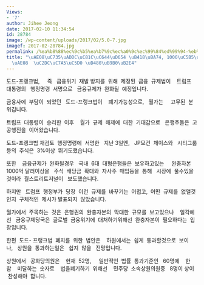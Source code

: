 ```yaml
---
Views:
- '7'
author: Jihee Jeong
date: 2017-02-10 11:34:54
id: 28784
image: /wp-content/uploads/2017/02/5.0-7.jpg
imagef: 2017-02-28784.jpg
permalink: /%ea%b8%88%ec%9c%b5%ea%b7%9c%ec%a0%9c%ec%99%84%ed%99%94-%eb%90%98%eb%a9%b4-1000%ec%96%b5%eb%8b%ac%eb%9f%ac%ec%9e%90%ea%b8%88-%ec%8b%9c%ec%9e%a5%ec%97%90-%ed%92%80%eb%a6%b0%eb%8b%a4/
title: "\uAE08\uC735\uADDC\uC81C\uC644\uD654 \uB418\uBA74, 1000\uC5B5\uB2EC\uB7EC\uC790\
  \uAE08  \uC2DC\uC7A5\uC5D0 \uD480\uB9B0\uB2E4"
---
```


도드-프랭크법,     즉   금융위기  재발 방지를  위해  제정된  금융  규제법이    트럼프  대통령의   행정명령  서명으로   금융규제가  완화될  예정입니다.

금융사에  부담이  되었던   도드-프랭크법이    폐기가능성으로,   월가는     고무된  분위깁니다.

트럼프  대통령이  승리한  이후    월가  규제  해제에  대한  기대감으로   은행주들은  고공행진을  이어왔습니다.

도드-프랭크법 재검토  행정명령에  서명한   지난 3일엔,   JP모건  체이스와   시티그룹등의  주식은  3%이상  뛰기도했습니다.

또한    금융규제가  완화될경우   국내  6대  대형은행들은  보유하고있는     완충자본 1000억 달러이상을   주식  배당금  확대와  자사주  매입등을  통해   시장에  풀수있을것이라  월스트리트저널이   보도했습니다.

하지만   트럼프  행정부가  당장  이런  규제를  바꾸기는  어렵고,  어떤  규제를  없앨것인지  구체적인  제시가 발표되지  않았습니다.

월가에서  주목하는  것은  은행권의  완충자본의  막대한  규모를  보고있으나    일각에선   금융규제당국은  글로벌  금융위기에  대처하기위해선  완충자본이  필요하다는  입장입니다.

한편  도드- 프랭크법  폐지를  위한  법안은    하원에서는  쉽게  통과할것으로  보이나,   상원을  통과하는일은   쉽지  않을   전망입니다.

상원에서   공화당의원은    현재  52명,     일반적인  법률  통과기준인   60명에    한참    미달하는  숫자로    법을폐기하기  위해선    민주당  소속상원의원중   8명이 상이   찬성해야  합니다.

&nbsp;

&nbsp;

&nbsp;

&nbsp;